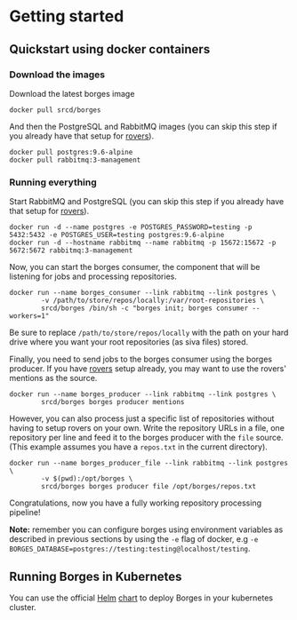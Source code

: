 # Getting started

## Quickstart using docker containers

### Download the images

Download the latest borges image

```
docker pull srcd/borges
```

And then the PostgreSQL and RabbitMQ images (you can skip this step if you already have that setup for [rovers](https://github.com/src-d/rovers)).

```
docker pull postgres:9.6-alpine
docker pull rabbitmq:3-management
```

### Running everything

Start RabbitMQ and PostgreSQL (you can skip this step if you already have that setup for [rovers](https://github.com/src-d/rovers)).

```
docker run -d --name postgres -e POSTGRES_PASSWORD=testing -p 5432:5432 -e POSTGRES_USER=testing postgres:9.6-alpine
docker run -d --hostname rabbitmq --name rabbitmq -p 15672:15672 -p 5672:5672 rabbitmq:3-management
```

Now, you can start the borges consumer, the component that will be listening for jobs and processing repositories.

```
docker run --name borges_consumer --link rabbitmq --link postgres \
        -v /path/to/store/repos/locally:/var/root-repositories \
        srcd/borges /bin/sh -c "borges init; borges consumer --workers=1"
```

Be sure to replace `/path/to/store/repos/locally` with the path on your hard drive where you want your root repositories (as siva files) stored.

Finally, you need to send jobs to the borges consumer using the borges producer. If you have [rovers](https://github.com/src-d/rovers) setup already, you may want to use the rovers' mentions as the source.

```
docker run --name borges_producer --link rabbitmq --link postgres \
        srcd/borges borges producer mentions
```

However, you can also process just a specific list of repositories without having to setup rovers on your own. Write the repository URLs in a file, one repository per line and feed it to the borges producer with the `file` source. (This example assumes you have a `repos.txt` in the current directory).

```
docker run --name borges_producer_file --link rabbitmq --link postgres \
        -v $(pwd):/opt/borges \
        srcd/borges borges producer file /opt/borges/repos.txt
```

Congratulations, now you have a fully working repository processing pipeline!

**Note:** remember you can configure borges using environment variables as described in previous sections by using the `-e` flag of docker, e.g `-e BORGES_DATABASE=postgres://testing:testing@localhost/testing`.

## Running Borges in Kubernetes

You can use the official [Helm](https://github.com/kubernetes/helm) [chart](https://github.com/src-d/charts/tree/master/borges) to deploy Borges in your kubernetes cluster.
